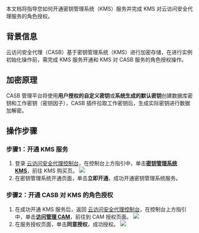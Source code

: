 本文档将指导您如何开通密钥管理系统（KMS）服务并完成 KMS 对云访问安全代理服务的角色授权。
## 背景信息
云访问安全代理（CASB）基于密钥管理系统（KMS）进行加密存储，在进行实例初始化操作前，需完成 KMS 服务开通和 KMS 对 CASB 服务的角色授权操作。

## 加密原理

CASB 管理平台将使用**用户授权的自定义密钥**或**系统生成的默认密钥**创建数据库密钥和工作密钥（密钥因子），CASB 插件拉取工作密钥后，生成实际密钥进行数据加解密。 

## 操作步骤

### 步骤1：开通 KMS 服务
1. 登录 [云访问安全代理控制台](https://console.cloud.tencent.com/casb)，在控制台上方指引中，单击[**密钥管理系统 KMS**](https://buy.cloud.tencent.com/kms)，前往 KMS 购买页。
![](https://main.qcloudimg.com/raw/ff3252134f3e4da6728af0b3470b7489.png)
2. 在密钥管理系统开通页面，单击**立即开通**，成功开通密钥管理系统服务。

### 步骤2：开通 CASB 对 KMS 的角色授权
1. 在成功开通 KMS 服务后，返回 [云访问安全代理控制台](https://console.cloud.tencent.com/casb)，在控制台上方指引中，单击[**访问管理 CAM**](https://console.cloud.tencent.com/cam/role/grant?roleName=CASB_QCSRole&policyName=QcloudKMSAccessForCASBRole&principal=eyJzZXJ2aWNlIjoiY2FzYi5xY2xvdWQuY29tIn0%3D&serviceType=casb&s_url=https://console.cloud.tencent.com/casb)，前往到 CAM 授权页面。
![](https://main.qcloudimg.com/raw/f77b3165988a3ec95e8cbf48740917a1.png)
2. 在服务授权页面，单击**同意授权**，成功授权。
![](https://main.qcloudimg.com/raw/55df3c3a60f4d63dfe307487aafb6b85.png)
